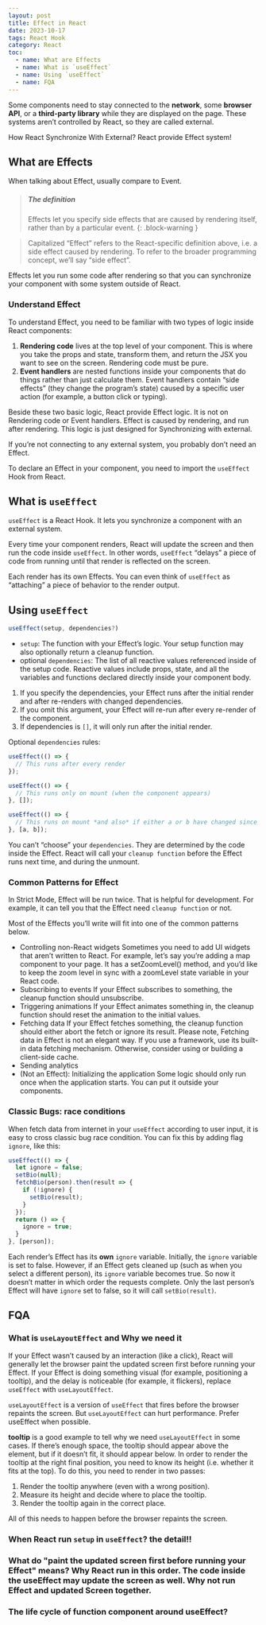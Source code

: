 ```yaml
---
layout: post
title: Effect in React
date: 2023-10-17
tags: React Hook
category: React
toc:
  - name: What are Effects
  - name: What is `useEffect`
  - name: Using `useEffect`
  - name: FQA
---
```


Some components need to stay connected to the **network**, some **browser API**, or a **third-party library** while they are displayed on the page. These systems aren’t controlled by React, so they are called external.

How React Synchronize With External? React provide Effect system!

## What are Effects

When talking about Effect, usually compare to Event. 

> ##### The definition
> 
> Effects let you specify side effects that are caused by rendering itself, rather than by a particular event. 
{: .block-warning }

> Capitalized “Effect” refers to the React-specific definition above, i.e. a side effect caused by rendering. To refer to the broader programming concept, we’ll say “side effect”.

Effects let you run some code after rendering so that you can synchronize your component with some system outside of React. 

### Understand Effect

To understand Effect, you need to be familiar with two types of logic inside React components:
1. **Rendering code** lives at the top level of your component. This is where you take the props and state, transform them, and return the JSX you want to see on the screen. Rendering code must be pure.
2. **Event handlers** are nested functions inside your components that do things rather than just calculate them. Event handlers contain “side effects” (they change the program’s state) caused by a specific user action (for example, a button click or typing).

Beside these two basic logic, React provide Effect logic. It is not on Rendering code or Event handlers. Effect is caused by rendering, and run after rendering. 
This logic is just designed for Synchronizing with external.

If you’re not connecting to any external system, you probably don’t need an Effect.

To declare an Effect in your component, you need to import the `useEffect` Hook from React.

## What is `useEffect`

`useEffect` is a React Hook. It lets you synchronize a component with an external system.

Every time your component renders, React will update the screen and then run the code inside `useEffect`. In other words, `useEffect` “delays” a piece of code from running until that render is reflected on the screen.

Each render has its own Effects. You can even think of `useEffect` as “attaching” a piece of behavior to the render output. 

## Using `useEffect`

```js
useEffect(setup, dependencies?)
```
- `setup`: The function with your Effect’s logic. Your setup function may also optionally return a cleanup function.
- optional `dependencies`: The list of all reactive values referenced inside of the setup code. Reactive values include props, state, and all the variables and functions declared directly inside your component body.
1. If you specify the dependencies, your Effect runs after the initial render and after re-renders with changed dependencies.
2. If you omit this argument, your Effect will re-run after every re-render of the component.
3. If dependencies is `[]`, it will only run after the initial render. 

Optional `dependencies` rules:
```js
useEffect(() => {
  // This runs after every render
});

useEffect(() => {
  // This runs only on mount (when the component appears)
}, []);

useEffect(() => {
  // This runs on mount *and also* if either a or b have changed since the last render
}, [a, b]);
```

You can’t “choose” your `dependencies`. They are determined by the code inside the Effect.
React will call your `cleanup function` before the Effect runs next time, and during the unmount.

### Common Patterns for Effect

In Strict Mode, Effect will be run twice. That is helpful for development. For example, it can tell you that the Effect need `cleanup function` or not.

Most of the Effects you’ll write will fit into one of the common patterns below.

- Controlling non-React widgets 
Sometimes you need to add UI widgets that aren’t written to React. For example, let’s say you’re adding a map component to your page. It has a setZoomLevel() method, and you’d like to keep the zoom level in sync with a zoomLevel state variable in your React code.
- Subscribing to events 
If your Effect subscribes to something, the cleanup function should unsubscribe.
- Triggering animations 
If your Effect animates something in, the cleanup function should reset the animation to the initial values.
- Fetching data 
If your Effect fetches something, the cleanup function should either abort the fetch or ignore its result. Please note, Fetching data in Effect is not an elegant way. If you use a framework, use its built-in data fetching mechanism. Otherwise, consider using or building a client-side cache. 
- Sending analytics
- (Not an Effect): Initializing the application 
Some logic should only run once when the application starts. You can put it outside your components.

### Classic Bugs: race conditions 

When fetch data from internet in your `useEffect` according to user input, it is easy to cross classic bug race condition. You can fix this by adding flag `ignore`, like this:
```js
useEffect(() => {
  let ignore = false;
  setBio(null);
  fetchBio(person).then(result => {
    if (!ignore) {
      setBio(result);
    }
  });
  return () => {
    ignore = true;
  }
}, [person]);
```

Each render’s Effect has its **own** `ignore` variable. Initially, the `ignore` variable is set to false. However, if an Effect gets cleaned up (such as when you select a different person), its `ignore` variable becomes true. So now it doesn’t matter in which order the requests complete. Only the last person’s Effect will have `ignore` set to false, so it will call `setBio(result)`. 

## FQA

### What is `useLayoutEffect` and Why we need it

If your Effect wasn’t caused by an interaction (like a click), React will generally let the browser paint the updated screen first before running your Effect. If your Effect is doing something visual (for example, positioning a tooltip), and the delay is noticeable (for example, it flickers), replace `useEffect` with `useLayoutEffect`.

`useLayoutEffect` is a version of `useEffect` that fires before the browser repaints the screen. But `useLayoutEffect` can hurt performance. Prefer useEffect when possible.

**tooltip** is a good example to tell why we need `useLayoutEffect` in some cases.
If there’s enough space, the tooltip should appear above the element, but if it doesn’t fit, it should appear below. In order to render the tooltip at the right final position, you need to know its height (i.e. whether it fits at the top).
To do this, you need to render in two passes:

1. Render the tooltip anywhere (even with a wrong position).
2. Measure its height and decide where to place the tooltip.
3. Render the tooltip again in the correct place.

All of this needs to happen before the browser repaints the screen.

### When React run `setup` in `useEffect`? the detail!!

### What do "paint the updated screen first before running your Effect" means? Why React run in this order. The code inside the useEffect may update the screen as well. Why not run Effect and updated Screen together.

### The life cycle of function component around useEffect?

